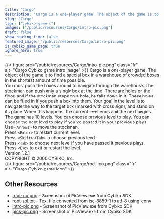 ```yaml
---
title: "Cargo"
description: "Cargo is a one-player game. The object of the game is to find a special box in a warehouse of crowded boxes in the shortest amount of time possible. You must push the boxes around to navigate through the warehouse. The stockman can push only a single box at the time. There are h..."
slug: "Cargo"
tags: ["cybiko-game-c"]
images: ["/public/resources/Cargo/intro-pic.png"]
draft: false
show_reading_time: false
featured_image: "/public/resources/Cargo/intro-pic.png"
is_cybiko_game_page: true
ignore_hero: true
---
```

{{< figure src="/public/resources/Cargo/intro-pic.png" class="fr" alt="Cargo Cybiko game intro image" >}}
Cargo is a one-player game. The object of the game is to find a special box in a warehouse of crowded boxes in the shortest amount of time possible. \
You must push the boxes around to navigate through the warehouse. The stockman can push only a single box at the time. There are holes on the floor, and if the stockman steps on a hole, he falls down in it. These holes can be filled in if you push a box into them. Your goal in the level is to navigate the way to the target box (marked with cross sign), and stand on its place. When this happens, the current level ends and the next begins. \
The game has 10 levels. You can choose previous level to play. You can choose the next level to play if you've passed it in your previous plays. \
Use `<Arrows>`  to move the stockman. \
Press `<Enter>`  to restart current level. \
Press `<Shift>` `<Tab>`  to choose previous level.  \
Press `<Tab>`  to choose next level if you have passed it previous plays. \
Press `<Esc>`  to exit or restart the level. \
Version 1.2.1 \
COPYRIGHT © 2000 CYBIKO, Inc. \
 {{< figure src="/public/resources/Cargo/root-ico.png" class="fr" alt="Cargo Cybiko game icon" >}}

## Other Resources
* [root-ico.png](/public/resources/Cargo/root-ico.png) - Screenshot of PicView.exe from Cybiko SDK
* [root-spl.txt](/public/resources/Cargo/root-spl.txt) - Text file converted from iso-8859-1 to utf-8 using iconv
* [intro-pic.png](/public/resources/Cargo/intro-pic.png) - Screenshot of PicView.exe from Cybiko SDK
* [pics-pic.png](/public/resources/Cargo/pics-pic.png) - Screenshot of PicView.exe from Cybiko SDK
